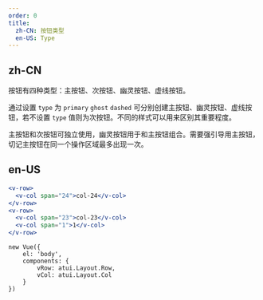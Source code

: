 ```yaml
---
order: 0
title:
  zh-CN: 按钮类型
  en-US: Type
---
```


## zh-CN

按钮有四种类型：主按钮、次按钮、幽灵按钮、虚线按钮。

通过设置 `type` 为 `primary` `ghost` `dashed` 可分别创建主按钮、幽灵按钮、虚线按钮，若不设置 `type` 值则为次按钮。不同的样式可以用来区别其重要程度。

主按钮和次按钮可独立使用，幽灵按钮用于和主按钮组合。需要强引导用主按钮，切记主按钮在同一个操作区域最多出现一次。

## en-US


````jsx
<v-row>
  <v-col span="24">col-24</v-col>
</v-row>
<v-row>
  <v-col span="23">col-23</v-col>
  <v-col span="1">1</v-col>
</v-row>
````

````vue-script
new Vue({
    el: 'body',
    components: {
        vRow: atui.Layout.Row,
        vCol: atui.Layout.Col
    }
})
````
